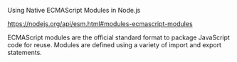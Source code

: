 Using Native ECMAScript Modules in Node.js

https://nodejs.org/api/esm.html#modules-ecmascript-modules

ECMAScript modules are the official standard format to package JavaScript code for reuse. Modules are defined using a variety of import and export statements.